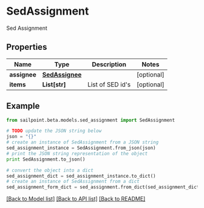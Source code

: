 # SedAssignment

Sed Assignment

## Properties

Name | Type | Description | Notes
------------ | ------------- | ------------- | -------------
**assignee** | [**SedAssignee**](SedAssignee.md) |  | [optional] 
**items** | **List[str]** | List of SED id&#39;s | [optional] 

## Example

```python
from sailpoint.beta.models.sed_assignment import SedAssignment

# TODO update the JSON string below
json = "{}"
# create an instance of SedAssignment from a JSON string
sed_assignment_instance = SedAssignment.from_json(json)
# print the JSON string representation of the object
print SedAssignment.to_json()

# convert the object into a dict
sed_assignment_dict = sed_assignment_instance.to_dict()
# create an instance of SedAssignment from a dict
sed_assignment_form_dict = sed_assignment.from_dict(sed_assignment_dict)
```
[[Back to Model list]](../README.md#documentation-for-models) [[Back to API list]](../README.md#documentation-for-api-endpoints) [[Back to README]](../README.md)


